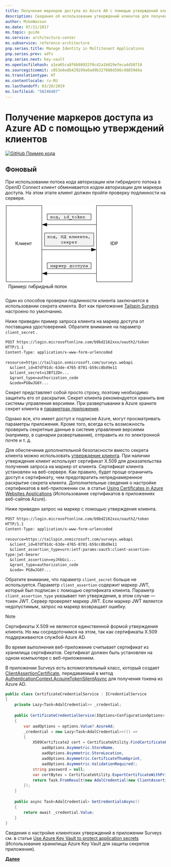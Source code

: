 ```yaml
---
title: Получение маркеров доступа из Azure AD с помощью утверждений клиентов
description: Сведения об использовании утверждений клиентов для получения маркеров доступа из Azure AD.
author: MikeWasson
ms.date: 07/21/2017
ms.topic: guide
ms.service: architecture-center
ms.subservice: reference-architecture
pnp.series.title: Manage Identity in Multitenant Applications
pnp.series.prev: adfs
pnp.series.next: key-vault
ms.openlocfilehash: a1ea65ca8f6b98932f0c42a1b029efeca4d50710
ms.sourcegitcommit: c053e6edb429299a0ad9b327888d596c48859d4a
ms.translationtype: HT
ms.contentlocale: ru-RU
ms.lasthandoff: 03/20/2019
ms.locfileid: "58248407"
---
```

# <a name="use-client-assertion-to-get-access-tokens-from-azure-ad"></a>Получение маркеров доступа из Azure AD с помощью утверждений клиентов

[![GitHub](../_images/github.png) Пример кода][sample application]

## <a name="background"></a>Фоновый

При использовании потока кода авторизации или гибридного потока в OpenID Connect клиент обменивается кодом авторизации для маркера доступа. На этом этапе клиент должен пройти проверку подлинности на сервере.

![Секрет клиента](./images/client-secret.png)

Один из способов проверки подлинности клиента заключается в использовании секрета клиента. Вот как приложение [Tailspin Surveys][Surveys] настроено по умолчанию.

Ниже приведен пример запроса клиента на маркер доступа от поставщика удостоверений. Обратите внимание на параметр `client_secret` .

```http
POST https://login.microsoftonline.com/b9bd2162xxx/oauth2/token HTTP/1.1
Content-Type: application/x-www-form-urlencoded

resource=https://tailspin.onmicrosoft.com/surveys.webapi
  &client_id=87df91dc-63de-4765-8701-b59cc8bd9e11
  &client_secret=i3Bf12Dn...
  &grant_type=authorization_code
  &code=PG8wJG6Y...
```

Секрет представляет собой просто строку, поэтому необходимо защитить его от раскрытия. Секрет клиента рекомендуется хранить вне системы управления версиями. При развертывании в Azure храните секрет клиента в [параметрах приложения][configure-web-app].

Однако все, кто имеет доступ к подписке Azure, могут просматривать параметры приложения. Кроме того, всегда есть возможность проверить секретные данные в системе управления версиями (например, в сценарии развертывания), отправить их по электронной почте и т. д.

Для обеспечения дополнительной безопасности вместо секрета клиента можно использовать [утверждение клиента]. При наличии утверждения клиент использует сертификат X.509 для доказательства получения запроса на маркер от клиента. Сертификат клиента установлен на веб-сервере. Как правило, будет проще ограничить доступ к сертификату, чем предотвратить непреднамеренное раскрытие секрета клиента. Дополнительные сведения о настройке сертификатов в веб-приложении см. в статье [Using Certificates in Azure Websites Applications][using-certs-in-websites] (Использование сертификатов в приложениях веб-сайтов Azure).

Ниже приведен запрос на маркер с помощью утверждения клиента.

```http
POST https://login.microsoftonline.com/b9bd2162xxx/oauth2/token HTTP/1.1
Content-Type: application/x-www-form-urlencoded

resource=https://tailspin.onmicrosoft.com/surveys.webapi
  &client_id=87df91dc-63de-4765-8701-b59cc8bd9e11
  &client_assertion_type=urn:ietf:params:oauth:client-assertion-type:jwt-bearer
  &client_assertion=eyJhbGci...
  &grant_type=authorization_code
  &code= PG8wJG6Y...
```

Обратите внимание, что параметр `client_secret` больше не используется. Параметр `client_assertion` содержит маркер JWT, который был подписан с помощью сертификата клиента. Параметр `client_assertion_type` указывает тип утверждения, в этом случае &mdash; токен JWT. Сервер проверяет маркер JWT. Если маркер JWT является недопустимым, запрос на маркер возвращает ошибку.

> [!NOTE]
> Сертификаты X.509 не являются единственной формой утверждения клиента. Но мы сосредоточимся на этом, так как сертификаты X.509 поддерживаются службой Azure AD.

Во время выполнения веб-приложение считывает сертификат из хранилища сертификатов. Сертификат должен быть установлен на одном компьютере с веб-приложением.

В приложении Surveys есть вспомогательный класс, который создает [ClientAssertionCertificate](/dotnet/api/microsoft.identitymodel.clients.activedirectory.clientassertioncertificate), передаваемый в метод [AuthenticationContext.AcquireTokenSilentAsync](/dotnet/api/microsoft.identitymodel.clients.activedirectory.authenticationcontext.acquiretokensilentasync) для получения токена из Azure AD.

```csharp
public class CertificateCredentialService : ICredentialService
{
    private Lazy<Task<AdalCredential>> _credential;

    public CertificateCredentialService(IOptions<ConfigurationOptions> options)
    {
        var aadOptions = options.Value?.AzureAd;
        _credential = new Lazy<Task<AdalCredential>>(() =>
        {
            X509Certificate2 cert = CertificateUtility.FindCertificateByThumbprint(
                aadOptions.Asymmetric.StoreName,
                aadOptions.Asymmetric.StoreLocation,
                aadOptions.Asymmetric.CertificateThumbprint,
                aadOptions.Asymmetric.ValidationRequired);
            string password = null;
            var certBytes = CertificateUtility.ExportCertificateWithPrivateKey(cert, out password);
            return Task.FromResult(new AdalCredential(new ClientAssertionCertificate(aadOptions.ClientId, new X509Certificate2(certBytes, password))));
        });
    }

    public async Task<AdalCredential> GetCredentialsAsync()
    {
        return await _credential.Value;
    }
}
```

Сведения о настройке клиентских утверждений в приложении Surveys см. в статье [Use Azure Key Vault to protect application secrets][key vault] (Использование хранилища Azure Key Vault для защиты секретов приложения).

[**Далее**][key vault]

<!-- links -->

[configure-web-app]: /azure/app-service-web/web-sites-configure/
[azure-management-portal]: https://portal.azure.com
[утверждение клиента]: https://tools.ietf.org/html/rfc7521
[key vault]: key-vault.md
[Setup-KeyVault]: https://github.com/mspnp/multitenant-saas-guidance/blob/master/scripts/Setup-KeyVault.ps1
[Surveys]: tailspin.md
[using-certs-in-websites]: https://azure.microsoft.com/blog/using-certificates-in-azure-websites-applications/

[sample application]: https://github.com/mspnp/multitenant-saas-guidance
